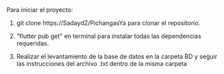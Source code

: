 Para iniciar el proyecto:

1. git clone https://SadaydZ/PichangasYa para clonar el repositorio.
   
2. "flutter pub get" en terminal para instalar todas las dependencias requeridas.

3. Realizar el levantamiento de la base de datos en la carpeta BD y seguir las instrucciones del archivo .txt dentro de la misma carpeta
